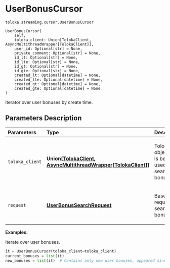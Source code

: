 # UserBonusCursor
`toloka.streaming.cursor.UserBonusCursor`

```
UserBonusCursor(
    self,
    toloka_client: Union[TolokaClient, AsyncMultithreadWrapper[TolokaClient]],
    user_id: Optional[str] = None,
    private_comment: Optional[str] = None,
    id_lt: Optional[str] = None,
    id_lte: Optional[str] = None,
    id_gt: Optional[str] = None,
    id_gte: Optional[str] = None,
    created_lt: Optional[datetime] = None,
    created_lte: Optional[datetime] = None,
    created_gt: Optional[datetime] = None,
    created_gte: Optional[datetime] = None
)
```

Iterator over user bonuses by create time.

## Parameters Description

| Parameters | Type | Description |
| :----------| :----| :-----------|
`toloka_client`|**Union\[[TolokaClient](toloka.client.TolokaClient.md), [AsyncMultithreadWrapper](toloka.util.async_utils.AsyncMultithreadWrapper.md)\[[TolokaClient](toloka.client.TolokaClient.md)\]\]**|<p>TolokaClient object that is being used to search user bonuses.</p>
`request`|**[UserBonusSearchRequest](toloka.client.search_requests.UserBonusSearchRequest.md)**|<p>Base request to search user bonuses by.</p>

**Examples:**

Iterate over user bonuses.

```python
it = UserBonusCursor(toloka_client=toloka_client)
current_bonuses = list(it)
new_bonuses = list(it)  # Contains only new user bonuses, appeared since the previous call.
```
